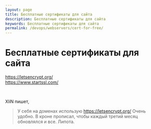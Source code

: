 ```yaml
---
layout: page
title: Бесплатные сертификаты для сайта
description: Бесплатные сертификаты для сайта
keywords: Бесплатные сертификаты для сайта
permalink: /devops/webservers/cert-for-free/
---
```


# Бесплатные сертификаты для сайта

https://letsencrypt.org/  
https://www.startssl.com/

<br/>

XliN пишет,

> У себя на доменах использую https://letsencrypt.org/ Очень удобно. В кроне прописал, чтобы каждый третий месяц обновлялся и все. Липота.
